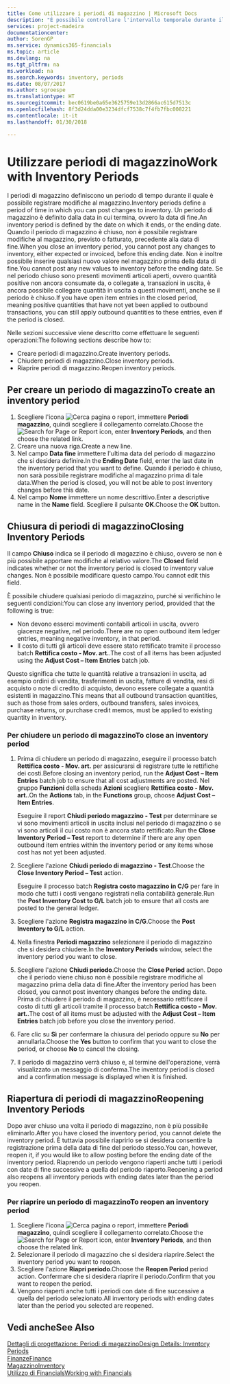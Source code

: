 ```yaml
---
title: Come utilizzare i periodi di magazzino | Microsoft Docs
description: "È possibile controllare l'intervallo temporale durante il quale si possono registrare modifiche al magazzino defininendo periodi di magazzino."
services: project-madeira
documentationcenter: 
author: SorenGP
ms.service: dynamics365-financials
ms.topic: article
ms.devlang: na
ms.tgt_pltfrm: na
ms.workload: na
ms.search.keywords: inventory, periods
ms.date: 08/07/2017
ms.author: sgroespe
ms.translationtype: HT
ms.sourcegitcommit: bec0619be0a65e3625759e13d2866ac615d7513c
ms.openlocfilehash: 8f3d24dda00e3234dfcf7538c7f4fb7fbc008221
ms.contentlocale: it-it
ms.lasthandoff: 01/30/2018

---
```

# <a name="work-with-inventory-periods"></a><span data-ttu-id="cecb8-103">Utilizzare periodi di magazzino</span><span class="sxs-lookup"><span data-stu-id="cecb8-103">Work with Inventory Periods</span></span>
<span data-ttu-id="cecb8-104">I periodi di magazzino definiscono un periodo di tempo durante il quale è possibile registrare modifiche al magazzino.</span><span class="sxs-lookup"><span data-stu-id="cecb8-104">Inventory periods define a period of time in which you can post changes to inventory.</span></span> <span data-ttu-id="cecb8-105">Un periodo di magazzino è definito dalla data in cui termina, ovvero la data di fine.</span><span class="sxs-lookup"><span data-stu-id="cecb8-105">An inventory period is defined by the date on which it ends, or the ending date.</span></span> <span data-ttu-id="cecb8-106">Quando il periodo di magazzino è chiuso, non è possibile registrare modifiche al magazzino, previsto o fatturato, precedente alla data di fine.</span><span class="sxs-lookup"><span data-stu-id="cecb8-106">When you close an inventory period, you cannot post any changes to inventory, either expected or invoiced, before this ending date.</span></span> <span data-ttu-id="cecb8-107">Non è inoltre possibile inserire qualsiasi nuovo valore nel magazzino prima della data di fine.</span><span class="sxs-lookup"><span data-stu-id="cecb8-107">You cannot post any new values to inventory before the ending date.</span></span> <span data-ttu-id="cecb8-108">Se nel periodo chiuso sono presenti movimenti articoli aperti, ovvero quantità positive non ancora consumate da, o collegate a, transazioni in uscita, è ancora possibile collegare quantità in uscita a questi movimenti, anche se il periodo è chiuso.</span><span class="sxs-lookup"><span data-stu-id="cecb8-108">If you have open item entries in the closed period, meaning positive quantities that have not yet been applied to outbound transactions, you can still apply outbound quantities to these entries, even if the period is closed.</span></span>  

<span data-ttu-id="cecb8-109">Nelle sezioni successive viene descritto come effettuare le seguenti operazioni:</span><span class="sxs-lookup"><span data-stu-id="cecb8-109">The following sections describe how to:</span></span>  

* <span data-ttu-id="cecb8-110">Creare periodi di magazzino.</span><span class="sxs-lookup"><span data-stu-id="cecb8-110">Create inventory periods.</span></span>  
* <span data-ttu-id="cecb8-111">Chiudere periodi di magazzino.</span><span class="sxs-lookup"><span data-stu-id="cecb8-111">Close inventory periods.</span></span>  
* <span data-ttu-id="cecb8-112">Riaprire periodi di magazzino.</span><span class="sxs-lookup"><span data-stu-id="cecb8-112">Reopen inventory periods.</span></span>  

## <a name="to-create-an-inventory-period"></a><span data-ttu-id="cecb8-113">Per creare un periodo di magazzino</span><span class="sxs-lookup"><span data-stu-id="cecb8-113">To create an inventory period</span></span>  
1. <span data-ttu-id="cecb8-114">Scegliere l'icona ![Cerca pagina o report](media/ui-search/search_small.png "icona Cerca pagina o report"), immettere **Periodi magazzino**, quindi scegliere il collegamento correlato.</span><span class="sxs-lookup"><span data-stu-id="cecb8-114">Choose the ![Search for Page or Report](media/ui-search/search_small.png "Search for Page or Report icon") icon, enter **Inventory Periods**, and then choose the related link.</span></span>  
2. <span data-ttu-id="cecb8-115">Creare una nuova riga.</span><span class="sxs-lookup"><span data-stu-id="cecb8-115">Create a new line.</span></span>  
3. <span data-ttu-id="cecb8-116">Nel campo **Data fine** immettere l'ultima data del periodo di magazzino che si desidera definire.</span><span class="sxs-lookup"><span data-stu-id="cecb8-116">In the **Ending Date** field, enter the last date in the inventory period that you want to define.</span></span> <span data-ttu-id="cecb8-117">Quando il periodo è chiuso, non sarà possibile registrare modifiche al magazzino prima di tale data.</span><span class="sxs-lookup"><span data-stu-id="cecb8-117">When the period is closed, you will not be able to post inventory changes before this date.</span></span>  
4. <span data-ttu-id="cecb8-118">Nel campo **Nome** immettere un nome descrittivo.</span><span class="sxs-lookup"><span data-stu-id="cecb8-118">Enter a descriptive name in the **Name** field.</span></span> <span data-ttu-id="cecb8-119">Scegliere il pulsante **OK**.</span><span class="sxs-lookup"><span data-stu-id="cecb8-119">Choose the **OK** button.</span></span>  

## <a name="closing-inventory-periods"></a><span data-ttu-id="cecb8-120">Chiusura di periodi di magazzino</span><span class="sxs-lookup"><span data-stu-id="cecb8-120">Closing Inventory Periods</span></span>  
<span data-ttu-id="cecb8-121">Il campo **Chiuso** indica se il periodo di magazzino è chiuso, ovvero se non è più possibile apportare modifiche al relativo valore.</span><span class="sxs-lookup"><span data-stu-id="cecb8-121">The **Closed** field indicates whether or not the inventory period is closed to inventory value changes.</span></span> <span data-ttu-id="cecb8-122">Non è possibile modificare questo campo.</span><span class="sxs-lookup"><span data-stu-id="cecb8-122">You cannot edit this field.</span></span>  

<span data-ttu-id="cecb8-123">È possibile chiudere qualsiasi periodo di magazzino, purché si verifichino le seguenti condizioni:</span><span class="sxs-lookup"><span data-stu-id="cecb8-123">You can close any inventory period, provided that the following is true:</span></span>  

* <span data-ttu-id="cecb8-124">Non devono esserci movimenti contabili articoli in uscita, ovvero giacenze negative, nel periodo.</span><span class="sxs-lookup"><span data-stu-id="cecb8-124">There are no open outbound item ledger entries, meaning negative inventory, in that period.</span></span>  
* <span data-ttu-id="cecb8-125">Il costo di tutti gli articoli deve essere stato rettificato tramite il processo batch **Rettifica costo - Mov. art.**.</span><span class="sxs-lookup"><span data-stu-id="cecb8-125">The cost of all items has been adjusted using the **Adjust Cost – Item Entries** batch job.</span></span>  

<span data-ttu-id="cecb8-126">Questo significa che tutte le quantità relative a transazioni in uscita, ad esempio ordini di vendita, trasferimenti in uscita, fatture di vendita, resi di acquisto o note di credito di acquisto, devono essere collegate a quantità esistenti in magazzino.</span><span class="sxs-lookup"><span data-stu-id="cecb8-126">This means that all outbound transaction quantities, such as those from sales orders, outbound transfers, sales invoices, purchase returns, or purchase credit memos, must be applied to existing quantity in inventory.</span></span>  

### <a name="to-close-an-inventory-period"></a><span data-ttu-id="cecb8-127">Per chiudere un periodo di magazzino</span><span class="sxs-lookup"><span data-stu-id="cecb8-127">To close an inventory period</span></span>  
1. <span data-ttu-id="cecb8-128">Prima di chiudere un periodo di magazzino, eseguire il processo batch **Rettifica costo - Mov. art.** per assicurarsi di registrare tutte le rettifiche dei costi.</span><span class="sxs-lookup"><span data-stu-id="cecb8-128">Before closing an inventory period, run the **Adjust Cost – Item Entries** batch job to ensure that all cost adjustments are posted.</span></span> <span data-ttu-id="cecb8-129">Nel gruppo **Funzioni** della scheda **Azioni** scegliere **Rettifica costo - Mov. art.**.</span><span class="sxs-lookup"><span data-stu-id="cecb8-129">On the **Actions** tab, in the **Functions** group, choose **Adjust Cost – Item Entries**.</span></span>  

     <span data-ttu-id="cecb8-130">Eseguire il report **Chiudi periodo magazzino - Test** per determinare se vi sono movimenti articoli in uscita inclusi nel periodo di magazzino o se vi sono articoli il cui costo non è ancora stato rettificato.</span><span class="sxs-lookup"><span data-stu-id="cecb8-130">Run the **Close Inventory Period – Test** report to determine if there are any open outbound item entries within the inventory period or any items whose cost has not yet been adjusted.</span></span>  
2. <span data-ttu-id="cecb8-131">Scegliere l'azione **Chiudi periodo di magazzino - Test**.</span><span class="sxs-lookup"><span data-stu-id="cecb8-131">Choose the **Close Inventory Period – Test** action.</span></span>  

     <span data-ttu-id="cecb8-132">Eseguire il processo batch **Registra costo magazzino in C/G** per fare in modo che tutti i costi vengano registrati nella contabilità generale.</span><span class="sxs-lookup"><span data-stu-id="cecb8-132">Run the **Post Inventory Cost to G/L** batch job to ensure that all costs are posted to the general ledger.</span></span>  
3. <span data-ttu-id="cecb8-133">Scegliere l'azione **Registra magazzino in C/G**.</span><span class="sxs-lookup"><span data-stu-id="cecb8-133">Choose the **Post Inventory to G/L** action.</span></span>  
4. <span data-ttu-id="cecb8-134">Nella finestra **Periodi magazzino** selezionare il periodo di magazzino che si desidera chiudere.</span><span class="sxs-lookup"><span data-stu-id="cecb8-134">In the **Inventory Periods** window, select the inventory period you want to close.</span></span>  
5. <span data-ttu-id="cecb8-135">Scegliere l'azione **Chiudi periodo**.</span><span class="sxs-lookup"><span data-stu-id="cecb8-135">Choose the **Close Period** action.</span></span> <span data-ttu-id="cecb8-136">Dopo che il periodo viene chiuso non è possibile registrare modifiche al magazzino prima della data di fine.</span><span class="sxs-lookup"><span data-stu-id="cecb8-136">After the inventory period has been closed, you cannot post inventory changes before the ending date.</span></span> <span data-ttu-id="cecb8-137">Prima di chiudere il periodo di magazzino, è necessario rettificare il costo di tutti gli articoli tramite il processo batch **Rettifica costo - Mov. art.**.</span><span class="sxs-lookup"><span data-stu-id="cecb8-137">The cost of all items must be adjusted with the **Adjust Cost – Item Entries** batch job before you close the inventory period.</span></span>  
6. <span data-ttu-id="cecb8-138">Fare clic su **Sì** per confermare la chiusura del periodo oppure su **No** per annullarla.</span><span class="sxs-lookup"><span data-stu-id="cecb8-138">Choose the **Yes** button to confirm that you want to close the period, or choose **No** to cancel the closing.</span></span>  
7. <span data-ttu-id="cecb8-139">Il periodo di magazzino verrà chiuso e, al termine dell'operazione, verrà visualizzato un messaggio di conferma.</span><span class="sxs-lookup"><span data-stu-id="cecb8-139">The inventory period is closed and a confirmation message is displayed when it is finished.</span></span>  

## <a name="reopening-inventory-periods"></a><span data-ttu-id="cecb8-140">Riapertura di periodi di magazzino</span><span class="sxs-lookup"><span data-stu-id="cecb8-140">Reopening Inventory Periods</span></span>  
<span data-ttu-id="cecb8-141">Dopo aver chiuso una volta il periodo di magazzino, non è più possibile eliminarlo.</span><span class="sxs-lookup"><span data-stu-id="cecb8-141">After you have closed the inventory period, you cannot delete the inventory period.</span></span> <span data-ttu-id="cecb8-142">È tuttavia possibile riaprirlo se si desidera consentire la registrazione prima della data di fine del periodo stesso.</span><span class="sxs-lookup"><span data-stu-id="cecb8-142">You can, however, reopen it, if you would like to allow posting before the ending date of the inventory period.</span></span> <span data-ttu-id="cecb8-143">Riaprendo un periodo vengono riaperti anche tutti i periodi con date di fine successive a quella del periodo riaperto.</span><span class="sxs-lookup"><span data-stu-id="cecb8-143">Reopening a period also reopens all inventory periods with ending dates later than the period you reopen.</span></span>  

### <a name="to-reopen-an-inventory-period"></a><span data-ttu-id="cecb8-144">Per riaprire un periodo di magazzino</span><span class="sxs-lookup"><span data-stu-id="cecb8-144">To reopen an inventory period</span></span>  
1. <span data-ttu-id="cecb8-145">Scegliere l'icona ![Cerca pagina o report](media/ui-search/search_small.png "icona Cerca pagina o report"), immettere **Periodi magazzino**, quindi scegliere il collegamento correlato.</span><span class="sxs-lookup"><span data-stu-id="cecb8-145">Choose the ![Search for Page or Report](media/ui-search/search_small.png "Search for Page or Report icon") icon, enter **Inventory Periods**, and then choose the related link.</span></span>  
2. <span data-ttu-id="cecb8-146">Selezionare il periodo di magazzino che si desidera riaprire.</span><span class="sxs-lookup"><span data-stu-id="cecb8-146">Select the inventory period you want to reopen.</span></span>  
3. <span data-ttu-id="cecb8-147">Scegliere l'azione **Riapri periodo**.</span><span class="sxs-lookup"><span data-stu-id="cecb8-147">Choose the **Reopen Period** period action.</span></span> <span data-ttu-id="cecb8-148">Confermare che si desidera riaprire il periodo.</span><span class="sxs-lookup"><span data-stu-id="cecb8-148">Confirm that you want to reopen the period.</span></span>  
4. <span data-ttu-id="cecb8-149">Vengono riaperti anche tutti i periodi con date di fine successive a quella del periodo selezionato.</span><span class="sxs-lookup"><span data-stu-id="cecb8-149">All inventory periods with ending dates later than the period you selected are reopened.</span></span>  

## <a name="see-also"></a><span data-ttu-id="cecb8-150">Vedi anche</span><span class="sxs-lookup"><span data-stu-id="cecb8-150">See Also</span></span>  
[<span data-ttu-id="cecb8-151">Dettagli di progettazione: Periodi di magazzino</span><span class="sxs-lookup"><span data-stu-id="cecb8-151">Design Details: Inventory Periods</span></span>](design-details-inventory-periods.md)  
[<span data-ttu-id="cecb8-152">Finanze</span><span class="sxs-lookup"><span data-stu-id="cecb8-152">Finance</span></span>](finance.md)  
[<span data-ttu-id="cecb8-153">Magazzino</span><span class="sxs-lookup"><span data-stu-id="cecb8-153">Inventory</span></span>](inventory-manage-inventory.md)  
[<span data-ttu-id="cecb8-154">Utilizzo di Financials</span><span class="sxs-lookup"><span data-stu-id="cecb8-154">Working with Financials</span></span>](ui-work-product.md)

